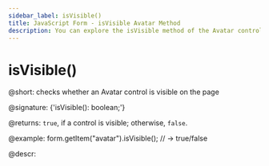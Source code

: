 ```yaml
---
sidebar_label: isVisible()
title: JavaScript Form - isVisible Avatar Method 
description: You can explore the isVisible method of the Avatar control of Form in the documentation of the DHTMLX JavaScript UI library. Browse developer guides and API reference, try out code examples and live demos, and download a free 30-day evaluation version of DHTMLX Suite.
---
```


# isVisible()

@short: checks whether an Avatar control is visible on the page

@signature: {'isVisible(): boolean;'}

@returns:
`true`, if a control is visible; otherwise, `false`.

@example:
form.getItem("avatar").isVisible(); 
// -> true/false

@descr:
